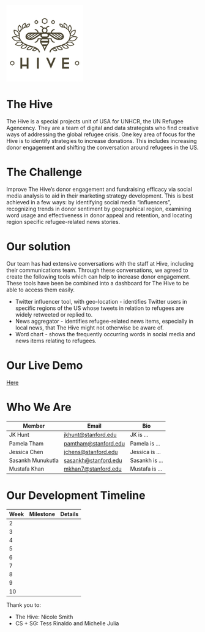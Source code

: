 ![The Hive](https://github.com/cs52-2019/theHive/blob/master/Hive_PrimaryOneColor_redo.png)

# The Hive
The Hive is a special projects unit of USA for UNHCR, the UN Refugee Agencency. They are a team of digital and data strategists who find creative ways of addressing the global refugee crisis. One key area of focus for the Hive is to identify strategies to increase donations. This includes increasing donor engagement and shifting the conversation around refugees in the US.

# The Challenge
Improve The Hive’s donor engagement and fundraising efficacy via social media analysis to aid in their marketing strategy development. This is best achieved in a few ways: by identifying social media “influencers”, recognizing trends in donor sentiment by geographical region, examining word usage and effectiveness in donor appeal and retention, and locating region specific refugee-related news stories.

# Our solution
Our team has had extensive conversations with the staff at Hive, including their communications team. Through these conversations, we agreed to create the following tools which can help to increase donor engagement. These tools have been be combined into a dashboard for The Hive to be able to access them easily. 
* Twitter influencer tool, with geo-location - identifies Twitter users in specific regions of the US whose tweets in relation to refugees are widely retweeted or replied to.
* News aggregator - identifies refugee-related news items, especially in local news, that The Hive might not otherwise be aware of.
* Word chart - shows the frequently occurring words in social media and news items relating to refugees.

# Our Live Demo
[Here](blank.org)

# Who We Are
Member | Email | Bio
--- | --- | ---
JK Hunt | jkhunt@stanford.edu | JK is ...
Pamela Tham | pamtham@stanford.edu | Pamela is ...
Jessica Chen | jchens@stanford.edu | Jessica is ...
Sasankh Munukutla | sasankh@stanford.edu | Sasankh is ...
Mustafa Khan | mkhan7@stanford.edu | Mustafa is ...

# Our Development Timeline
Week | Milestone | Details
--- | --- | ---
2 | |
3 | |
4 | |
5 | |
6 | |
7 | |
8 | |
9 | |
10 | |




Thank you to:
* The Hive: Nicole Smith
* CS + SG: Tess Rinaldo and Michelle Julia
